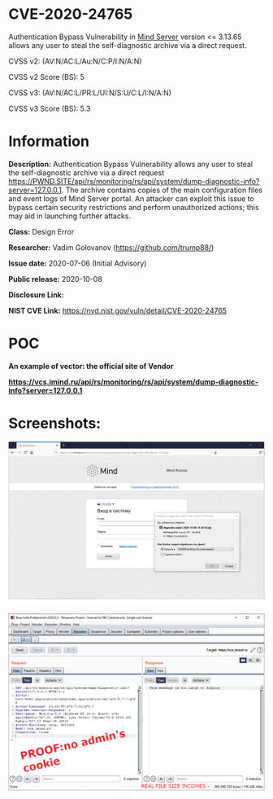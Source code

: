 # CVE-2020-24765

Authentication Bypass Vulnerability in <a href="https://imind.ru/">Mind Server</a> version <= 3.13.65 allows any user to steal the self-diagnostic archive via a direct request.

CVSS v2: (AV:N/AC:L/Au:N/C:P/I:N/A:N)

CVSS v2 Score (BS): 5

CVSS v3: (AV:N/AC:L/PR:L/UI:N/S:U/C:L/I:N/A:N)

CVSS v3 Score (BS): 5.3


# Information

<b>Description:</b> Authentication Bypass Vulnerability allows any user to steal the self-diagnostic archive via a direct request https://PWND.SITE/api/rs/monitoring/rs/api/system/dump-diagnostic-info?server=127.0.0.1. The archive contains copies of the main configuration files and event logs of Mind Server portal. An attacker can exploit this issue to bypass certain security restrictions and perform unauthorized actions; this may aid in launching further attacks. 

<b>Class:</b> Design Error 

<b>Researcher:</b> Vadim Golovanov (https://github.com/trump88/)

<b>Issue date:</b> 2020-07-06 (Initial Advisory)

<b>Public release:</b> 2020-10-08

<b>Disclosure Link:</b>

<b>NIST CVE Link:</b> https://nvd.nist.gov/vuln/detail/CVE-2020-24765


# POC

<b>An example of vector:<b/> the official site of Vendor

https://vcs.imind.ru/api/rs/monitoring/rs/api/system/dump-diagnostic-info?server=127.0.0.1

# Screenshots:

![](POC_IMIND_1.png)

![](POC_IMIND_2.png)
